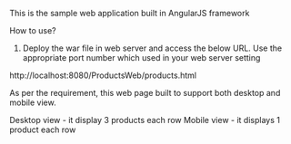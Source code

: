 This is the sample web application built in AngularJS framework

How to use?

1) Deploy the war file in web server and access the below URL. Use the appropriate port number which used in your web server setting

http://localhost:8080/ProductsWeb/products.html

As per the requirement, this web page built to support both desktop and mobile view.

Desktop view - it display 3 products each row
Mobile view - it displays 1 product each row